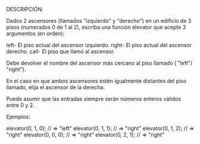 DESCRIPCIÓN:

Dados 2 ascensores (llamados "izquierdo" y "derecho") en un edificio de 3 pisos (numerados 0 de 1 al 2), escriba una función elevator que acepte 3 argumentos (en orden):

left- El piso actual del ascensor izquierdo.
right- El piso actual del ascensor derecho.
call- El piso que llamó al ascensor.

Debe devolver el nombre del ascensor más cercano al piso llamado ( "left"/ "right").

En el caso en que ambos ascensores estén igualmente distantes del piso llamado, elija el ascensor de la derecha.

Puede asumir que las entradas siempre serán números enteros válidos entre 0 y 2.

Ejemplos:

elevator(0, 1, 0); // => "left"
elevator(0, 1, 1); // => "right"
elevator(0, 1, 2); // => "right"
elevator(0, 0, 0); // => "right"
elevator(0, 2, 1); // => "right"